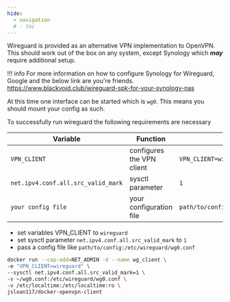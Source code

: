```yaml
---
hide:
  - navigation
  # - toc
---
```


Wireguard is provided as an alternative VPN implementation to OpenVPN. This should work out of the box on any system, except Synology which ***may*** require additional setup.

!!! info
    For more information on how to configure Synology for Wireguard, Google and the below link are you're friends.
    https://www.blackvoid.club/wireguard-spk-for-your-synology-nas

At this time one interface can be started which is `wg0`. This means you should mount your config as such.

To successfully run wireguard the following requirements are necessary

| Variable                           | Function                  | Example                                  |
| ---------------------------------- | ------------------------- | ---------------------------------------- |
| `VPN_CLIENT`                       | configures the VPN client | `VPN_CLIENT=wireguard`                   |
| `net.ipv4.conf.all.src_valid_mark` | sysctl parameter          | `1`                                      |
| `your config file`                 | your configuration file   | `path/to/config:/etc/wireguard/wg0.conf` |  |

* set variables VPN_CLIENT to `wireguard`
* set sysctl parameter `net.ipv4.conf.all.src_valid_mark` to `1`
* pass a config file like `path/to/config:/etc/wireguard/wg0.conf`

```bash
docker run --cap-add=NET_ADMIN -d --name wg_client \
-e "VPN_CLIENT=wireguard" \
--sysctl net.ipv4.conf.all.src_valid_mark=1 \
-v ~/wg0.conf:/etc/wireguard/wg0.conf \
-v /etc/localtime:/etc/localtime:ro \
jsloan117/docker-openvpn-client
```

